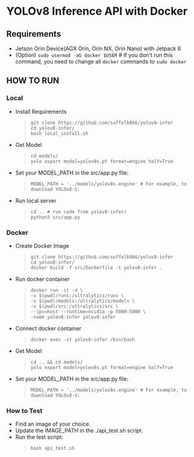 # YOLOv8 Inference API with Docker
## Requirements
* Jetson Orin Device(AGX Orin, Orin NX, Orin Nano) with Jetpack 6
* (Option) `sudo usermod -aG docker $USER` # If you don't run this command, you need to change all `docker` commands to `sudo docker`
## HOW TO RUN
### Local
* Install Requirements
    > ```
    > git clone https://github.com/suffolk066/yolov8-infer
    > cd yolov8-infer/
    > bash local_install.sh
    > ```
* Get Model
    > ```
    > cd models/
    > yolo export model=yolov8s.pt format=engine half=True
    > ```
* Set your MODEL_PATH in the src/app.py file:
    > ```
    > MODEL_PATH = '../models/yolov8s.engine' # For example, to download YOLOv8-S:
    > ```
* Run local server
    > ```
    > cd .. # run code from yolov8-infer/
    > python3 src/app.py
    > ```
### Docker
* Create Docker Image
    > ```
    > git clone https://github.com/suffolk066/yolov8-infer
    > cd yolov8-infer/
    > docker build -f src/Dockerfile -t yolov8-infer .
    > ```
* Run docker container
    > ```
    > docker run -it -d \
    > -v $(pwd)/runs:/ultralytics/runs \
    > -v $(pwd)/models:/ultralytics/models \
    > -v $(pwd)/src:/ultralytics/src \
    > --ipc=host --runtime=nvidia -p 5000:5000 \
    > -name yolov8-infer yolov8-infer
    > ```
* Connect docker container
    > ```
    > docker exec -it yolov8-infer /bin/bash
    > ```
* Get Model
    > ```
    > cd .. && cd models/
    > yolo export model=yolov8s.pt format=engine half=True
    > ```
* Set your MODEL_PATH in the src/app.py file:
    > ```
    > MODEL_PATH = '../models/yolov8s.engine' # For example, to download YOLOv8-S:
    > ```
### How to Test
* Find an image of your choice.
* Update the IMAGE_PATH in the ./api_test.sh script.
* Run the test script:
    > ```
    > bash api_test.sh
    > ```